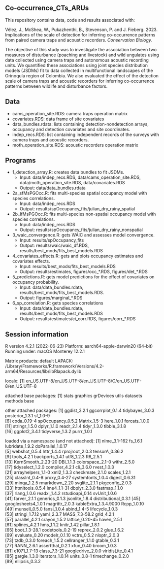 ## Co-occurrence_CTs_ARUs

This repository contains data, code and results associated with:

Vélez, J., McShea, W., Pukazhenthi, B., Stevenson, P. and J. Fieberg. 2023. Implications of the scale of detection for inferring co-occurrence patterns from paired camera traps and acoustic recorders. *Conservation Biology*.

The objective of this study was to investigate the association between two measures of disturbance (poaching and livestock) and wild ungulates using data collected using camera traps and autonomous acoustic recording units. We quantified these associations using joint species distribution models (JSDMs) fit to data collected in multifunctional landscapes of the Orinoquía region of Colombia. We also evaluated the effect of the detection scale of camera traps and acoustic recorders for inferring co-occurrence patterns between wildlife and disturbance factors.

## Data

- cams_operation_site.RDS: camera traps operation matrix
- covariates.RDS: data frame of site covariates
- data_bundles.rdata: lists containing detection-nondetection arrays, occupancy and detection covariates and site coordinates.
- indep_recs.RDS: list containing independent records of the surveys with camera traps and acoustic recorders.
- moth_operation_site.RDS: acoustic recorders operation matrix

## Programs

- 1_detection_array.R: creates data bundles to fit JSDMs. 
  - Input: data/indep_recs.RDS, data/cams_operation_site.RDS, data/moth_operation_site.RDS, data/covariates.RDS
  - Output: data/data_bundles.rdata
- 2a_sfMsPGOcc.R: fits multi-species spatial occupancy model with species correlations.
  - Input: data/indep_recs.RDS
  - Output: results/spOccupancy_fits/julian_dry_rainy_spatial
- 2b_lfMsPGOcc.R: fits multi-species non-spatial occupancy model with species correlations. 
  - Input: data/indep_recs.RDS
  - Output: results/spOccupancy_fits/julian_dry_rainy_nonspatial
- 3_waic_convergence.R: gets WAIC and assesses model convergence. 
  - Input: results/spOccupancy_fits
  - Output: results/waic/waic_df.RDS, results/best_mods/fits_best_models.RDS
- 4_covariates_effects.R: gets and plots occupancy estimates and covariates effects. 
  - Input: results/best_mods/fits_best_models.RDS
  - Output: results/estimates, figures/occ_\*.RDS, figures/det_\*.RDS
- 5_predictions.R: gets model predictions for the effect of covariates on occupancy probability. 
  - Input: data/data_bundles.rdata, results/best_mods/fits_best_models.RDS. 
  - Output: figures/marginal_\*.RDS
- 6_sp_correlation.R: gets species correlations
  - Input: data/data_bundles.rdata, results/best_mods/fits_best_models.RDS
  - Output: results/estimates/ci_corr.RDS, figures/corr_\*.RDS

## Session information

R version 4.2.1 (2022-06-23)
Platform: aarch64-apple-darwin20 (64-bit)
Running under: macOS Monterey 12.2.1

Matrix products: default
LAPACK: /Library/Frameworks/R.framework/Versions/4.2-arm64/Resources/lib/libRlapack.dylib

locale:
[1] en_US.UTF-8/en_US.UTF-8/en_US.UTF-8/C/en_US.UTF-8/en_US.UTF-8

attached base packages:
[1] stats     graphics  grDevices utils     datasets  methods   base     

other attached packages:
 [1] ggdist_3.2.1      ggcorrplot_0.1.4  tidybayes_3.0.3   posterior_1.3.1   sf_1.0-9         
 [6] coda_0.19-4       spOccupancy_0.5.2 Matrix_1.5-3      here_1.0.1        forcats_1.0.0    
[11] stringr_1.5.0     dplyr_1.1.0       readr_2.1.4       tidyr_1.3.0       tibble_3.1.8     
[16] ggplot2_3.4.1     tidyverse_1.3.2   purrr_1.0.1      

loaded via a namespace (and not attached):
 [1] nlme_3.1-162          fs_1.6.1              lubridate_1.9.2       doParallel_1.0.17    
 [5] webshot_0.5.4         httr_1.4.4            rprojroot_2.0.3       tensorA_0.36.2       
 [9] tools_4.2.1           backports_1.4.1       utf8_1.2.3            R6_2.5.1             
[13] KernSmooth_2.23-20    DBI_1.1.3             colorspace_2.1-0      withr_2.5.0          
[17] tidyselect_1.2.0      compiler_4.2.1        cli_3.6.0             rvest_1.0.3          
[21] arrayhelpers_1.1-0    xml2_1.3.3            checkmate_2.1.0       scales_1.2.1         
[25] classInt_0.4-8        proxy_0.4-27          systemfonts_1.0.4     digest_0.6.31        
[29] minqa_1.2.5           rmarkdown_2.20        svglite_2.1.1         pkgconfig_2.0.3      
[33] htmltools_0.5.4       lme4_1.1-31           dbplyr_2.3.0          fastmap_1.1.0        
[37] rlang_1.0.6           readxl_1.4.2          rstudioapi_0.14       svUnit_1.0.6         
[41] farver_2.1.1          generics_0.1.3        jsonlite_1.8.4        distributional_0.3.1 
[45] googlesheets4_1.0.1   magrittr_2.0.3        kableExtra_1.3.4.9000 Rcpp_1.0.10          
[49] munsell_0.5.0         fansi_1.0.4           abind_1.4-5           lifecycle_1.0.3      
[53] stringi_1.7.12        yaml_2.3.7            MASS_7.3-58.2         grid_4.2.1           
[57] parallel_4.2.1        crayon_1.5.2          lattice_0.20-45       haven_2.5.1          
[61] splines_4.2.1         hms_1.1.2             knitr_1.42            pillar_1.8.1         
[65] boot_1.3-28.1         codetools_0.2-19      reprex_2.0.2          glue_1.6.2           
[69] evaluate_0.20         modelr_0.1.10         vctrs_0.5.2           nloptr_2.0.3         
[73] tzdb_0.3.0            foreach_1.5.2         cellranger_1.1.0      gtable_0.3.1         
[77] RANN_2.6.1            assertthat_0.2.1      xfun_0.40             broom_1.0.3          
[81] e1071_1.7-13          class_7.3-21          googledrive_2.0.0     viridisLite_0.4.1    
[85] gargle_1.3.0          iterators_1.0.14      units_0.8-1           timechange_0.2.0     
[89] ellipsis_0.3.2       
